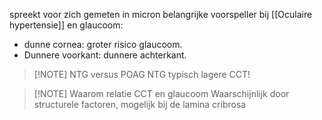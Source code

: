 spreekt voor zich
gemeten in micron
belangrijke voorspeller bij [[Oculaire hypertensie]] en glaucoom:
- dunne cornea: groter risico glaucoom.
- Dunnere voorkant: dunnere achterkant. 


> [!NOTE] NTG versus POAG
> NTG typisch lagere CCT!


> [!NOTE] Waarom relatie CCT en glaucoom
> Waarschijnlijk door structurele factoren, mogelijk bij de lamina cribrosa




